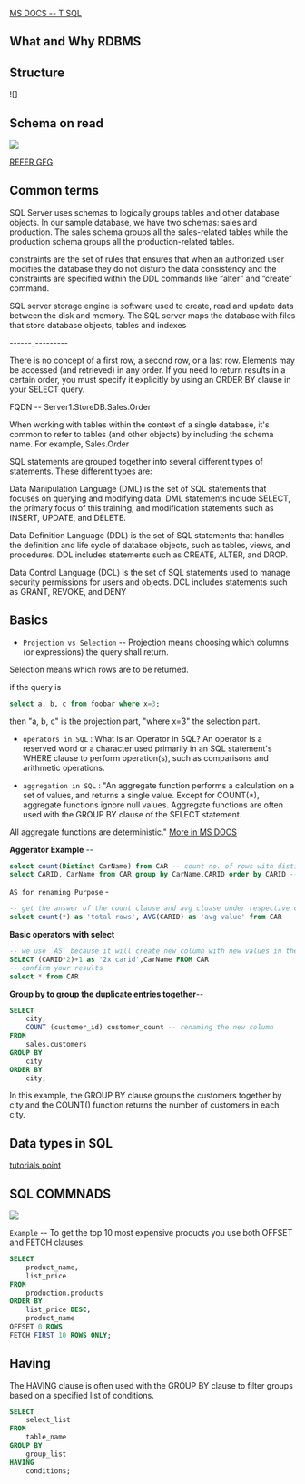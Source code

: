 [MS DOCS -- T SQL](https://docs.microsoft.com/en-us/sql/t-sql/lesson-1-creating-database-objects?view=sql-server-ver15)

## What and Why RDBMS 


## Structure 
![]

## Schema on read 

![](https://media-geeksforgeeks-org.cdn.ampproject.org/ii/w680/s/media.geeksforgeeks.org/wp-content/uploads/20201013102054/Hadoop_Schema_on_Read.png)

[REFER GFG](https://www.geeksforgeeks.org/what-is-schema-on-read-and-schema-on-write-in-hadoop/)

## Common terms 

SQL Server uses schemas to logically groups tables and other database objects. In our sample database, we have two schemas: sales and production. The sales schema groups all the sales-related tables while the production schema groups all the production-related tables.

constraints are the set of rules that ensures that when an authorized user modifies the database they do not disturb the data consistency and the constraints are specified within the DDL commands like “alter” and “create” command.

SQL server storage engine is software used to create, read and update data between the disk and memory. The SQL server maps the database with files that store database objects, tables and indexes

------_---------

There is no concept of a first row, a second row, or a last row. Elements may be accessed (and retrieved) in any order. If you need to return results in a certain order, you must specify it explicitly by using an ORDER BY clause in your SELECT query.

FQDN -- Server1.StoreDB.Sales.Order

When working with tables within the context of a single database, it's common to refer to tables (and other objects) by including the schema name. For example, Sales.Order

SQL statements are grouped together into several different types of statements. These different types are:

Data Manipulation Language (DML) is the set of SQL statements that focuses on querying and modifying data. DML statements include SELECT, the primary focus of this training, and modification statements such as INSERT, UPDATE, and DELETE.

Data Definition Language (DDL) is the set of SQL statements that handles the definition and life cycle of database objects, such as tables, views, and procedures. DDL includes statements such as CREATE, ALTER, and DROP.

Data Control Language (DCL) is the set of SQL statements used to manage security permissions for users and objects. DCL includes statements such as GRANT, REVOKE, and DENY


## Basics 

- `Projection vs Selection` -- Projection means choosing which columns (or expressions) the query shall return.

Selection means which rows are to be returned.

if the query is
```sql
select a, b, c from foobar where x=3;
```
then "a, b, c" is the projection part, "where x=3" the selection part.

- `operators in SQL` : What is an Operator in SQL?
An operator is a reserved word or a character used primarily in an SQL statement's WHERE clause to perform operation(s), such as comparisons and arithmetic operations. 

- `aggregation in SQL` : "An aggregate function performs a calculation on a set of values, and returns a single value. Except for COUNT(*), aggregate functions ignore null values. Aggregate functions are often used with the GROUP BY clause of the SELECT statement.

All aggregate functions are deterministic."
 [More in MS DOCS](https://docs.microsoft.com/en-us/sql/t-sql/functions/aggregate-functions-transact-sql?view=sql-server-ver15#:~:text=An%20aggregate%20function%20performs%20a,All%20aggregate%20functions%20are%20deterministic.)

**Aggerator Example** --
```sql
select count(Distinct CarName) from CAR -- count no. of rows with distinct values
select CARID, CarName from CAR group by CarName,CARID order by CARID -- confirmm the result with this followed by select * from CAR
```

`AS for renaming Purpose` -
```sql
-- get the answer of the count clause and avg cluase under respective column name
select count(*) as 'total rows', AVG(CARID) as 'avg value' from CAR
```
**Basic operators with select**
```sql
-- we use `AS` because it will create new column with new values in there 
SELECT (CARID*2)+1 as '2x carid',CarName FROM CAR
-- confirm your results
select * from CAR
```
**Group by to group the duplicate entries together**--

```sql
SELECT
    city,
    COUNT (customer_id) customer_count -- renaming the new column
FROM
    sales.customers
GROUP BY
    city
ORDER BY
    city;
```

In this example, the GROUP BY clause groups the customers together by city and the COUNT() function returns the number of customers in each city.
## Data types in SQL
[tutorials point](https://www.tutorialspoint.com/sql/sql-data-types.htm])

## SQL COMMNADS 


![](https://www.sqlservertutorial.net/wp-content/uploads/SQL-Server-OFFSET-FETCH.png)

`Example` -- To get the top 10 most expensive products you use both OFFSET and FETCH clauses:
```sql
SELECT
    product_name,
    list_price
FROM
    production.products
ORDER BY
    list_price DESC,
    product_name 
OFFSET 0 ROWS 
FETCH FIRST 10 ROWS ONLY;

```
## Having 
The HAVING clause is often used with the GROUP BY clause to filter groups based on a specified list of conditions.

```sql
SELECT
    select_list
FROM
    table_name
GROUP BY
    group_list
HAVING
    conditions;

```

